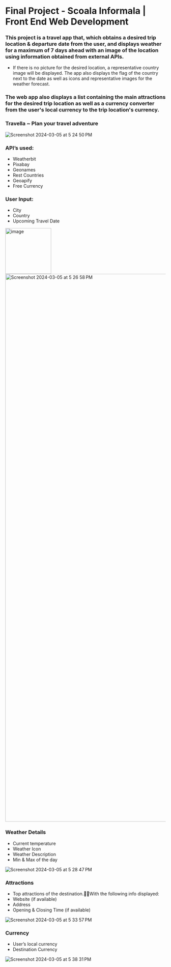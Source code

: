 # Final Project - Scoala Informala | Front End Web Development

### This project is a travel app that, which obtains a desired trip location & departure date from the user, and displays weather for a maximum of 7 days ahead with an image of the location using information obtained from external APIs.

* If there is no picture for the desired location, a representative country image will be displayed. The app also displays the flag of the country next to the date as well as icons and representative images for the weather forecast. 

### The web app also displays a list containing the main attractions for the desired trip location as well as a currency converter from the user's local currency to the trip location's currency.

### Travella ~ Plan your travel adventure 
![Screenshot 2024-03-05 at 5 24 50 PM](https://github.com/dianarrugea/final_project_sc_inf/assets/64359516/349c4d78-5e89-45eb-8abf-729258245080)

### API’s used:
* Weatherbit
* Pixabay
* Geonames
* Rest Countries
* Geoapify
* Free Currency

### User Input:
* City
* Country
* Upcoming Travel Date

<img width="144" alt="image" src="https://github.com/dianarrugea/final_project_sc_inf/assets/64359516/7559b024-c1be-4bc7-b00f-3595e97f3cb8">

<img width="1722" alt="Screenshot 2024-03-05 at 5 26 58 PM" src="https://github.com/dianarrugea/final_project_sc_inf/assets/64359516/9a28024b-35ea-42fe-b485-fa7e0cbd84fc">

### Weather Details
* Current temperature
* Weather Icon
* Weather Description
* Min & Max of the day

![Screenshot 2024-03-05 at 5 28 47 PM](https://github.com/dianarrugea/final_project_sc_inf/assets/64359516/84c50d5a-21da-48d4-97df-b623d170fe34)

### Attractions
* Top attractions of the destination.With the following info displayed: 
* Website (if available)
* Address
* Opening & Closing Time (if available)

![Screenshot 2024-03-05 at 5 33 57 PM](https://github.com/dianarrugea/final_project_sc_inf/assets/64359516/15f7b3b3-7644-4a4a-be31-1daa962522c0)

### Currency
* User’s local currency
* Destination Currency

![Screenshot 2024-03-05 at 5 38 31 PM](https://github.com/dianarrugea/final_project_sc_inf/assets/64359516/d08750c0-1eac-41f6-a8ae-bc40126b1761)



